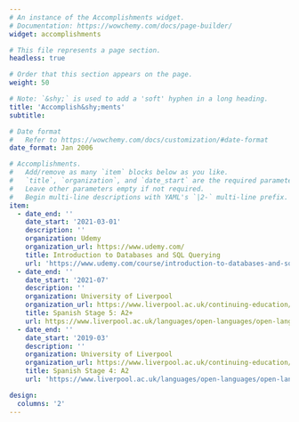 ```yaml
---
# An instance of the Accomplishments widget.
# Documentation: https://wowchemy.com/docs/page-builder/
widget: accomplishments

# This file represents a page section.
headless: true

# Order that this section appears on the page.
weight: 50

# Note: `&shy;` is used to add a 'soft' hyphen in a long heading.
title: 'Accomplish&shy;ments'
subtitle:

# Date format
#   Refer to https://wowchemy.com/docs/customization/#date-format
date_format: Jan 2006

# Accomplishments.
#   Add/remove as many `item` blocks below as you like.
#   `title`, `organization`, and `date_start` are the required parameters.
#   Leave other parameters empty if not required.
#   Begin multi-line descriptions with YAML's `|2-` multi-line prefix.
item:
  - date_end: ''
    date_start: '2021-03-01'
    description: ''
    organization: Udemy
    organization_url: https://www.udemy.com/
    title: Introduction to Databases and SQL Querying
    url: 'https://www.udemy.com/course/introduction-to-databases-and-sql-querying/'
  - date_end: ''
    date_start: '2021-07'
    description: ''
    organization: University of Liverpool
    organization_url: https://www.liverpool.ac.uk/continuing-education/
    title: Spanish Stage 5: A2+
    url: https://www.liverpool.ac.uk/languages/open-languages/open-languages/spanishcourses/spanishcourses5/
  - date_end: ''
    date_start: '2019-03'
    description: ''
    organization: University of Liverpool
    organization_url: https://www.liverpool.ac.uk/continuing-education/
    title: Spanish Stage 4: A2
    url: 'https://www.liverpool.ac.uk/languages/open-languages/open-languages/spanishcourses/spanishcourses4/'

design:
  columns: '2'
---
```

